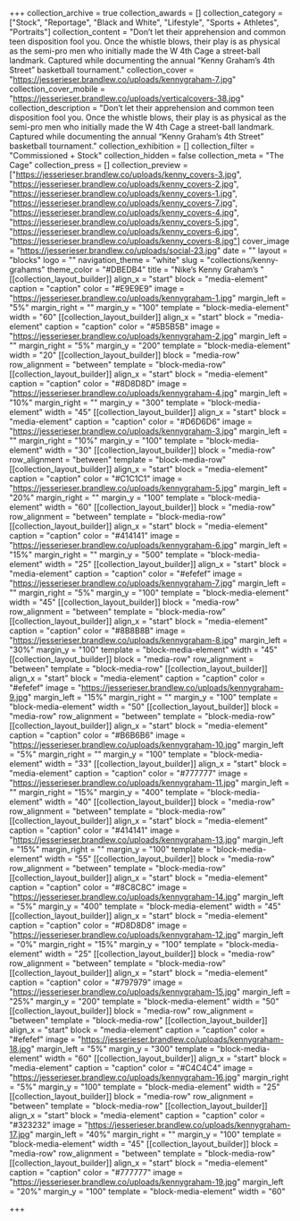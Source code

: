 +++
collection_archive = true
collection_awards = []
collection_category = ["Stock", "Reportage", "Black and White", "Lifestyle", "Sports + Athletes", "Portraits"]
collection_content = "Don’t let their apprehension and common teen disposition fool you. Once the whistle blows, their play is as physical as the semi-pro men who initially made the W 4th Cage a street-ball landmark. Captured while documenting the annual “Kenny Graham’s 4th Street” basketball tournament."
collection_cover = "https://jesserieser.brandlew.co/uploads/kennygraham-7.jpg"
collection_cover_mobile = "https://jesserieser.brandlew.co/uploads/verticalcovers-38.jpg"
collection_description = "Don’t let their apprehension and common teen disposition fool you. Once the whistle blows, their play is as physical as the semi-pro men who initially made the W 4th Cage a street-ball landmark. Captured while documenting the annual “Kenny Graham’s 4th Street” basketball tournament."
collection_exhibition = []
collection_filter = "Commissioned + Stock"
collection_hidden = false
collection_meta = "The Cage"
collection_press = []
collection_preview = ["https://jesserieser.brandlew.co/uploads/kenny_covers-3.jpg", "https://jesserieser.brandlew.co/uploads/kenny_covers-2.jpg", "https://jesserieser.brandlew.co/uploads/kenny_covers-1.jpg", "https://jesserieser.brandlew.co/uploads/kenny_covers-7.jpg", "https://jesserieser.brandlew.co/uploads/kenny_covers-4.jpg", "https://jesserieser.brandlew.co/uploads/kenny_covers-5.jpg", "https://jesserieser.brandlew.co/uploads/kenny_covers-6.jpg", "https://jesserieser.brandlew.co/uploads/kenny_covers-8.jpg"]
cover_image = "https://jesserieser.brandlew.co/uploads/social-23.jpg"
date = ""
layout = "blocks"
logo = ""
navigation_theme = "white"
slug = "collections/kenny-grahams"
theme_color = "#DBEDB4"
title = "Nike’s Kenny Graham’s "
[[collection_layout_builder]]
align_x = "start"
block = "media-element"
caption = "caption"
color = "#E9E9E9"
image = "https://jesserieser.brandlew.co/uploads/kennygraham-1.jpg"
margin_left = "5%"
margin_right = ""
margin_y = "100"
template = "block-media-element"
width = "60"
[[collection_layout_builder]]
align_x = "start"
block = "media-element"
caption = "caption"
color = "#5B5B5B"
image = "https://jesserieser.brandlew.co/uploads/kennygraham-2.jpg"
margin_left = ""
margin_right = "5%"
margin_y = "200"
template = "block-media-element"
width = "20"
[[collection_layout_builder]]
block = "media-row"
row_alignment = "between"
template = "block-media-row"
[[collection_layout_builder]]
align_x = "start"
block = "media-element"
caption = "caption"
color = "#8D8D8D"
image = "https://jesserieser.brandlew.co/uploads/kennygraham-4.jpg"
margin_left = "10%"
margin_right = ""
margin_y = "300"
template = "block-media-element"
width = "45"
[[collection_layout_builder]]
align_x = "start"
block = "media-element"
caption = "caption"
color = "#D6D6D6"
image = "https://jesserieser.brandlew.co/uploads/kennygraham-3.jpg"
margin_left = ""
margin_right = "10%"
margin_y = "100"
template = "block-media-element"
width = "30"
[[collection_layout_builder]]
block = "media-row"
row_alignment = "between"
template = "block-media-row"
[[collection_layout_builder]]
align_x = "start"
block = "media-element"
caption = "caption"
color = "#C1C1C1"
image = "https://jesserieser.brandlew.co/uploads/kennygraham-5.jpg"
margin_left = "20%"
margin_right = ""
margin_y = "100"
template = "block-media-element"
width = "60"
[[collection_layout_builder]]
block = "media-row"
row_alignment = "between"
template = "block-media-row"
[[collection_layout_builder]]
align_x = "start"
block = "media-element"
caption = "caption"
color = "#414141"
image = "https://jesserieser.brandlew.co/uploads/kennygraham-6.jpg"
margin_left = "15%"
margin_right = ""
margin_y = "500"
template = "block-media-element"
width = "25"
[[collection_layout_builder]]
align_x = "start"
block = "media-element"
caption = "caption"
color = "#efefef"
image = "https://jesserieser.brandlew.co/uploads/kennygraham-7.jpg"
margin_left = ""
margin_right = "5%"
margin_y = "100"
template = "block-media-element"
width = "45"
[[collection_layout_builder]]
block = "media-row"
row_alignment = "between"
template = "block-media-row"
[[collection_layout_builder]]
align_x = "start"
block = "media-element"
caption = "caption"
color = "#8B8B8B"
image = "https://jesserieser.brandlew.co/uploads/kennygraham-8.jpg"
margin_left = "30%"
margin_y = "100"
template = "block-media-element"
width = "45"
[[collection_layout_builder]]
block = "media-row"
row_alignment = "between"
template = "block-media-row"
[[collection_layout_builder]]
align_x = "start"
block = "media-element"
caption = "caption"
color = "#efefef"
image = "https://jesserieser.brandlew.co/uploads/kennygraham-9.jpg"
margin_left = "15%"
margin_right = ""
margin_y = "100"
template = "block-media-element"
width = "50"
[[collection_layout_builder]]
block = "media-row"
row_alignment = "between"
template = "block-media-row"
[[collection_layout_builder]]
align_x = "start"
block = "media-element"
caption = "caption"
color = "#B6B6B6"
image = "https://jesserieser.brandlew.co/uploads/kennygraham-10.jpg"
margin_left = "5%"
margin_right = ""
margin_y = "100"
template = "block-media-element"
width = "33"
[[collection_layout_builder]]
align_x = "start"
block = "media-element"
caption = "caption"
color = "#777777"
image = "https://jesserieser.brandlew.co/uploads/kennygraham-11.jpg"
margin_left = ""
margin_right = "15%"
margin_y = "400"
template = "block-media-element"
width = "40"
[[collection_layout_builder]]
block = "media-row"
row_alignment = "between"
template = "block-media-row"
[[collection_layout_builder]]
align_x = "start"
block = "media-element"
caption = "caption"
color = "#414141"
image = "https://jesserieser.brandlew.co/uploads/kennygraham-13.jpg"
margin_left = "15%"
margin_right = ""
margin_y = "100"
template = "block-media-element"
width = "55"
[[collection_layout_builder]]
block = "media-row"
row_alignment = "between"
template = "block-media-row"
[[collection_layout_builder]]
align_x = "start"
block = "media-element"
caption = "caption"
color = "#8C8C8C"
image = "https://jesserieser.brandlew.co/uploads/kennygraham-14.jpg"
margin_left = "5%"
margin_y = "400"
template = "block-media-element"
width = "45"
[[collection_layout_builder]]
align_x = "start"
block = "media-element"
caption = "caption"
color = "#D8D8D8"
image = "https://jesserieser.brandlew.co/uploads/kennygraham-12.jpg"
margin_left = "0%"
margin_right = "15%"
margin_y = "100"
template = "block-media-element"
width = "25"
[[collection_layout_builder]]
block = "media-row"
row_alignment = "between"
template = "block-media-row"
[[collection_layout_builder]]
align_x = "start"
block = "media-element"
caption = "caption"
color = "#797979"
image = "https://jesserieser.brandlew.co/uploads/kennygraham-15.jpg"
margin_left = "25%"
margin_y = "200"
template = "block-media-element"
width = "50"
[[collection_layout_builder]]
block = "media-row"
row_alignment = "between"
template = "block-media-row"
[[collection_layout_builder]]
align_x = "start"
block = "media-element"
caption = "caption"
color = "#efefef"
image = "https://jesserieser.brandlew.co/uploads/kennygraham-18.jpg"
margin_left = "5%"
margin_y = "300"
template = "block-media-element"
width = "60"
[[collection_layout_builder]]
align_x = "start"
block = "media-element"
caption = "caption"
color = "#C4C4C4"
image = "https://jesserieser.brandlew.co/uploads/kennygraham-16.jpg"
margin_right = "5%"
margin_y = "100"
template = "block-media-element"
width = "25"
[[collection_layout_builder]]
block = "media-row"
row_alignment = "between"
template = "block-media-row"
[[collection_layout_builder]]
align_x = "start"
block = "media-element"
caption = "caption"
color = "#323232"
image = "https://jesserieser.brandlew.co/uploads/kennygraham-17.jpg"
margin_left = "40%"
margin_right = ""
margin_y = "100"
template = "block-media-element"
width = "45"
[[collection_layout_builder]]
block = "media-row"
row_alignment = "between"
template = "block-media-row"
[[collection_layout_builder]]
align_x = "start"
block = "media-element"
caption = "caption"
color = "#777777"
image = "https://jesserieser.brandlew.co/uploads/kennygraham-19.jpg"
margin_left = "20%"
margin_y = "100"
template = "block-media-element"
width = "60"

+++
